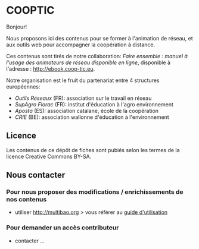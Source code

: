 # COOPTIC

Bonjour!

Nous proposons ici des contenus pour se former à l'animation de réseau, et aux outils web pour accompagner la coopération à distance. 

Ces contenus sont tirés de notre collaboration: *Faire ensemble : manuel à l'usage des animateurs de réseau disponible en ligne*, disponible à l'adresse : http://ebook.coop-tic.eu.

Notre organisation est le fruit du partenariat entre 4 structures européennes:
* *Outils Réseaux* (FR): association sur le travail en réseau
* *SupAgro Florac* (FR): institut d'éducation à l'agro environnement
* *Aposta* (ES): association catalane, école de la coopération
* *CRIE* (BE): association wallonne d'éducation à l'environnement

## Licence

Les contenus de ce dépôt de fiches sont pubiés selon les termes de la licence Creative Commons BY-SA.

## Nous contacter

### Pour nous proposer des modifications / enrichissements de nos contenus 

* utiliser http://multibao.org > vous référer au [guide d'utilisation](http://github.com/multibao/documentation/README.md)

### Pour demander un accès contributeur 

* contacter ...
